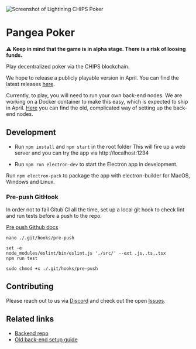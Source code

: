 ![Screenshot of Lightining CHIPS Poker](https://norbert.dev/chips_poker@2x.jpg)

# Pangea Poker

:warning: **Keep in mind that the game is in alpha stage. There is a risk of loosing funds.**

Play decentralized poker via the CHIPS blockchain.

We hope to release a publicly playable version in April. You can find the latest releases [here](https://github.com/chips-blockchain/pangea-poker/releases).

Currently, to play, you will need to run your own back-end nodes. We are working on a Docker container to make this easy, which is expected to ship in April. [Here](https://github.com/NOCTLJRNE/CHIPS-tuto/blob/master/README.md) you can find the old, complicated way of setting up the back-end nodes.

## Development

- Run `npm install` and `npm start` in the root folder This will fire up a web server and you can try the app via http://localhost:1234

- Run `npm run electron-dev` to start the Electron app in development.

Run `npm electron-pack` to package the app with electron-builder for MacOS, Windows and Linux.

### Pre-push GitHook 

In order not to fail Gitub CI all the time, set up a local git hook to check lint and run tests before a push to the repo.

 [Pre push Github docs](https://www.git-scm.com/docs/githooks#_pre_push)


`nano ./.git/hooks/pre-push`

```
set -e
node_modules/eslint/bin/eslint.js './src/' --ext .js,.ts,.tsx
npm run test
```

`sudo chmod +x ./.git/hooks/pre-push`

## Contributing

Please reach out to us via [Discord](https://discord.gg/NGPu4g) and check out the open [Issues](https://github.com/chips-blockchain/pangea-poker/issues).

## Related links

- [Backend repo](https://github.com/chips-blockchain/bet)
- [Old back-end setup guide](https://github.com/NOCTLJRNE/CHIPS-tuto/blob/master/README.md)
